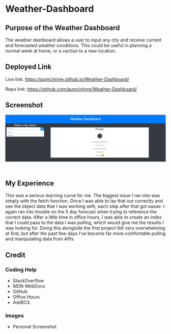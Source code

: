 # Weather-Dashboard

## Purpose of the Weather Dashboard

The weather dashboard allows a user to input any city and receive current and forecasted weather conditions. This could be useful in planning a normal week at home, or a vaction to a new location.

## Deployed Link

Live link:  https://aumcintyre.github.io/Weather-Dashboard/

Repo link: https://github.com/aumcintyre/Weather-Dashboard/


## Screenshot

![Screenshot](Assets/images/weather-dashboard-screenshot.png)

## My Experience

This was a serious learning curve for me. The biggest issue I ran into was simply with the fetch function. Once I was able to lay that out correclty and see the object data that I was working with, each step after that got easier. I again ran into trouble on the 5 day forecast when trying to reference the correct data. After a little time in office hours, I was able to create an index that I could pass to the data I was pulling, which would give me the results I was looking for. Doing this alongside the first project felt very overwhelming at first, but after the past few days I've become far more comfortable pulling and manipulating data from APIs

## Credit

### Coding Help
<ul>
<li>StackOverflow</li>
<li>MDN WebDocs</li>
<li>GitHub</li>
<li>Office Hours</li>
<li>AskBCS</li>
</ul>

### Images
<ul>
<li>Personal Screenshot</li>
</ul>
